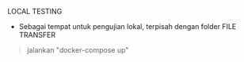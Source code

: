 LOCAL TESTING

- Sebagai tempat untuk pengujian lokal, terpisah dengan folder FILE TRANSFER

> jalankan "docker-compose up"